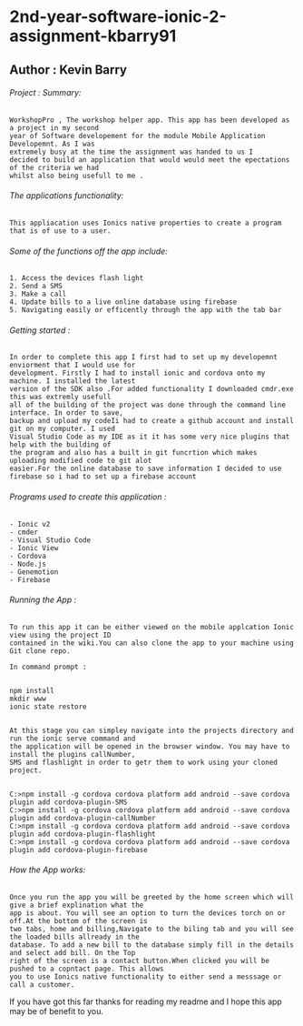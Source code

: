 # 2nd-year-software-ionic-2-assignment-kbarry91

## Author  : Kevin Barry

###### Project : Summary:
	WorkshopPro , The workshop helper app. This app has been developed as a project in my second 
	year of Software developement for the module Mobile Application Developemnt. As I was 
	extremely busy at the time the assignment was handed to us I 
	decided to build an application that would would meet the epectations of the criteria we had 
	whilst also being usefull to me .

###### The applications functionality:
	This appliacation uses Ionics native properties to create a program that is of use to a user.

###### Some of the functions off the app include:
	1. Access the devices flash light
	2. Send a SMS
	3. Make a call
	4. Update bills to a live online database using firebase
	5. Navigating easily or efficently through the app with the tab bar

###### Getting started : 
	In order to complete this app I first had to set up my developemnt enviorment that I would use for 
	development. Firstly I had to install ionic and cordova onto my machine. I installed the latest
	version of the SDK also .For added functionality I downloaded cmdr.exe this was extremly usefull
	all of the building of the project was done through the command line interface. In order to save,
	backup and upload my codeIi had to create a github account and install git on my computer. I used
	Visual Studio Code as my IDE as it it has some very nice plugins that help with the building of 
	the program and also has a built in git funcrtion which makes uploading modified code to git alot
	easier.For the online database to save information I decided to use firebase so i had to set up a firebase account

###### Programs used to create this application :
	- Ionic v2
	- cmder
	- Visual Studio Code
	- Ionic View
	- Cordova
	- Node.js
	- Genemotion
	- Firebase

###### Running the App :
	To run this app it can be either viewed on the mobile applcation Ionic view using the project ID 
	contained in the wiki.You can also clone the app to your machine using Git clone repo.
	
	In command prompt :
	

	npm install
	mkdir www
	ionic state restore


	At this stage you can simpley navigate into the projects directory and run the ionic serve command and 
	the application will be opened in the browser window. You may have to install the plugins callNumber, 
	SMS and flashlight in order to getr them to work using your cloned project.
	

	C:>npm install -g cordova cordova platform add android --save cordova plugin add cordova-plugin-SMS 
	C:>npm install -g cordova cordova platform add android --save cordova plugin add cordova-plugin-callNumber 
	C:>npm install -g cordova cordova platform add android --save cordova plugin add cordova-plugin-flashlight 
	C:>npm install -g cordova cordova platform add android --save cordova plugin add cordova-plugin-firebase


###### How the App works:
	Once you run the app you will be greeted by the home screen which will give a brief explination what the
	app is about. You will see an option to turn the devices torch on or off.At the bottom of the screen is 
	two tabs, home and billing,Navigate to the biling tab and you will see the loaded bills allready in the
	database. To add a new bill to the database simply fill in the details and select add bill. On the Top 
	right of the screen is a contact button.When clicked you will be pushed to a copntact page. This allows
	you to use Ionics native functionality to either send a messsage or call a customer.

If you have got this far thanks for reading my readme and I hope this app may be of benefit to you.
